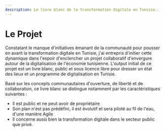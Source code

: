 ```yaml
---
description: Le livre blanc de la transformation digitale en Tunisie..
---
```


# Le Projet



Constatant le manque d'initiatives émanant de la communauté pour pousser en avant la transformation digitale en Tunisie, j'ai entrepris d'initier cette dynamique dans l'espoir d'enclencher un projet collaboratif d'envergure autour de la digitalisation de l'économie tunisienne. L'output initial de ce projet est un livre blanc, public et sous licence libre pour dresser un état des lieux et un programme de digitalisation en Tunisie.

Basé sur les concepts communautaires d'ouverture, de liberté et de collaboration, ce livre blanc se distingue notamment par les caractéristiques suivantes :

* Il est public et ne peut avoir de propriétaire
* Son plan n'est pas prédéfini, il est évolutif et sera piloté au fil de l'eau, d'une manière Agile
* Il concerne aussi bien la transformation digitale dans le secteur public que privé.



